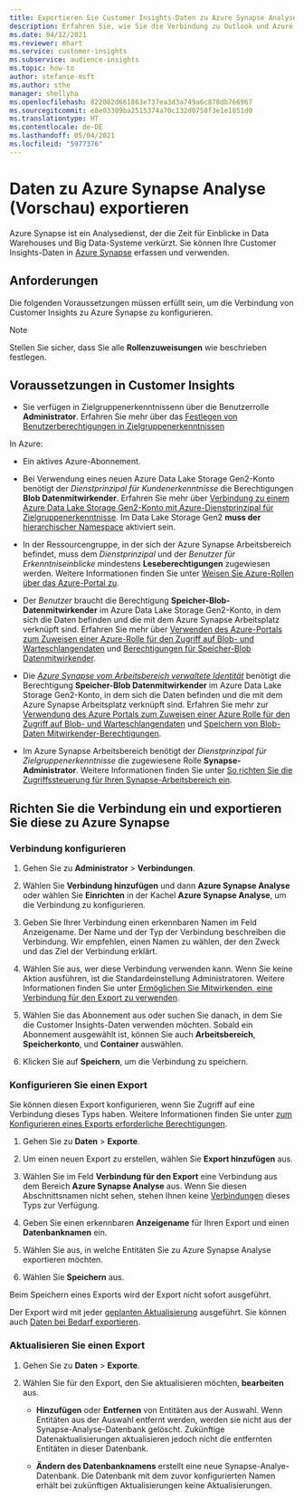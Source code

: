 ```yaml
---
title: Exportieren Sie Customer Insights-Daten zu Azure Synapse Analyse
description: Erfahren Sie, wie Sie die Verbindung zu Outlook und Azure Synapse Analyse konfigurieren.
ms.date: 04/12/2021
ms.reviewer: mhart
ms.service: customer-insights
ms.subservice: audience-insights
ms.topic: how-to
author: stefanie-msft
ms.author: sthe
manager: shellyha
ms.openlocfilehash: 822082d661863e737ea3d3a749a6c878db766967
ms.sourcegitcommit: e8e03309ba2515374a70c132d0758f3e1e1851d0
ms.translationtype: HT
ms.contentlocale: de-DE
ms.lasthandoff: 05/04/2021
ms.locfileid: "5977376"
---
```

# <a name="export-data-to-azure-synapse-analytics-preview"></a>Daten zu Azure Synapse Analyse (Vorschau) exportieren

Azure Synapse ist ein Analysedienst, der die Zeit für Einblicke in Data Warehouses und Big Data-Systeme verkürzt. Sie können Ihre Customer Insights-Daten in [Azure Synapse](/azure/synapse-analytics/overview-what-is) erfassen und verwenden.

## <a name="prerequisites"></a>Anforderungen

Die folgenden Voraussetzungen müssen erfüllt sein, um die Verbindung von Customer Insights zu Azure Synapse zu konfigurieren.

> [!NOTE]
> Stellen Sie sicher, dass Sie alle **Rollenzuweisungen** wie beschrieben festlegen.  

## <a name="prerequisites-in-customer-insights"></a>Voraussetzungen in Customer Insights

* Sie verfügen in Zielgruppenerkenntnissenn über die Benutzerrolle **Administrator**. Erfahren Sie mehr über das [Festlegen von Benutzerberechtigungen in Zielgruppenerkenntnissen](permissions.md#assign-roles-and-permissions)

In Azure: 

- Ein aktives Azure-Abonnement.

- Bei Verwendung eines neuen Azure Data Lake Storage Gen2-Konto benötigt der *Dienstprinzipal für Kundenerkenntnisse* die Berechtigungen **Blob Datenmitwirkender**. Erfahren Sie mehr über [Verbindung zu einem Azure Data Lake Storage Gen2-Konto mit Azure-Dienstprinzipal für Zielgruppenerkenntnisse](connect-service-principal.md). Im Data Lake Storage Gen2 **muss der** [hierarchischer Namespace](/azure/storage/blobs/data-lake-storage-namespace) aktiviert sein.

- In der Ressourcengruppe, in der sich der Azure Synapse Arbeitsbereich befindet, muss dem *Dienstprinzipal* und der *Benutzer für Erkenntniseinblicke* mindestens **Leseberechtigungen** zugewiesen werden. Weitere Informationen finden Sie unter [Weisen Sie Azure-Rollen über das Azure-Portal zu](/azure/role-based-access-control/role-assignments-portal).

- Der *Benutzer* braucht die Berechtigung **Speicher-Blob-Datenmitwirkender** im Azure Data Lake Storage Gen2-Konto, in dem sich die Daten befinden und die mit dem Azure Synapse Arbeitsplatz verknüpft sind. Erfahren Sie mehr über [Verwenden des Azure-Portals zum Zuweisen einer Azure-Rolle für den Zugriff auf Blob- und Warteschlangendaten](/azure/storage/common/storage-auth-aad-rbac-portal) und [Berechtigungen für Speicher-Blob Datenmitwirkender](/azure/role-based-access-control/built-in-roles#storage-blob-data-contributor).

- Die *[Azure Synapse vom Arbeitsbereich verwaltete Identität](/azure/synapse-analytics/security/synapse-workspace-managed-identity)* benötigt die Berechtigung **Speicher-Blob Datenmitwirkender** im Azure Data Lake Storage Gen2-Konto, in dem sich die Daten befinden und die mit dem Azure Synapse Arbeitsplatz verknüpft sind. Erfahren Sie mehr zur [Verwendung des Azure Portals zum Zuweisen einer Azure Rolle für den Zugriff auf Blob- und Warteschlangendaten](/azure/storage/common/storage-auth-aad-rbac-portal) und [Speichern von Blob-Daten Mitwirkender-Berechtigungen](/azure/role-based-access-control/built-in-roles#storage-blob-data-contributor).

- Im Azure Synapse Arbeitsbereich benötigt der *Dienstprinzipal für Zielgruppenerkenntnisse* die zugewiesene Rolle **Synapse-Administrator**. Weitere Informationen finden Sie unter [So richten Sie die Zugriffssteuerung für Ihren Synapse-Arbeitsbereich ein](/azure/synapse-analytics/security/how-to-set-up-access-control).

## <a name="set-up-the-connection-and-export-to-azure-synapse"></a>Richten Sie die Verbindung ein und exportieren Sie diese zu Azure Synapse

### <a name="configure-a-connection"></a>Verbindung konfigurieren

1. Gehen Sie zu **Administrator** > **Verbindungen**.

1. Wählen Sie **Verbindung hinzufügen** und dann **Azure Synapse Analyse** oder wählen Sie **Einrichten** in der Kachel **Azure Synapse Analyse**, um die Verbindung zu konfigurieren.

1. Geben Sie Ihrer Verbindung einen erkennbaren Namen im Feld Anzeigename. Der Name und der Typ der Verbindung beschreiben die Verbindung. Wir empfehlen, einen Namen zu wählen, der den Zweck und das Ziel der Verbindung erklärt.

1. Wählen Sie aus, wer diese Verbindung verwenden kann. Wenn Sie keine Aktion ausführen, ist die Standardeinstellung Administratoren. Weitere Informationen finden Sie unter [Ermöglichen Sie Mitwirkenden, eine Verbindung für den Export zu verwenden](connections.md#allow-contributors-to-use-a-connection-for-exports).

1. Wählen Sie das Abonnement aus oder suchen Sie danach, in dem Sie die Customer Insights-Daten verwenden möchten. Sobald ein Abonnement ausgewählt ist, können Sie auch **Arbeitsbereich**, **Speicherkonto**, und **Container** auswählen.

1. Klicken Sie auf **Speichern**, um die Verbindung zu speichern.

### <a name="configure-an-export"></a>Konfigurieren Sie einen Export

Sie können diesen Export konfigurieren, wenn Sie Zugriff auf eine Verbindung dieses Typs haben. Weitere Informationen finden Sie unter [zum Konfigurieren eines Exports erforderliche Berechtigungen](export-destinations.md#set-up-a-new-export).

1. Gehen Sie zu **Daten** > **Exporte**.

1. Um einen neuen Export zu erstellen, wählen Sie **Export hinzufügen** aus.

1. Wählen Sie im Feld **Verbindung für den Export** eine Verbindung aus dem Bereich **Azure Synapse Analyse** aus. Wenn Sie diesen Abschnittsnamen nicht sehen, stehen Ihnen keine [Verbindungen](connections.md) dieses Typs zur Verfügung.

1. Geben Sie einen erkennbaren **Anzeigename** für Ihren Export und einen **Datenbanknamen** ein.

1. Wählen Sie aus, in welche Entitäten Sie zu Azure Synapse Analyse exportieren möchten.

1. Wählen Sie **Speichern** aus.

Beim Speichern eines Exports wird der Export nicht sofort ausgeführt.

Der Export wird mit jeder [geplanten Aktualisierung](system.md#schedule-tab) ausgeführt. Sie können auch [Daten bei Bedarf exportieren](export-destinations.md#run-exports-on-demand).

### <a name="update-an-export"></a>Aktualisieren Sie einen Export

1. Gehen Sie zu **Daten** > **Exporte**.

1. Wählen Sie für den Export, den Sie aktualisieren möchten, **bearbeiten** aus.

   - **Hinzufügen** oder **Entfernen** von Entitäten aus der Auswahl. Wenn Entitäten aus der Auswahl entfernt werden, werden sie nicht aus der Synapse-Analyse-Datenbank gelöscht. Zukünftige Datenaktualisierungen aktualisieren jedoch nicht die entfernten Entitäten in dieser Datenbank.

   - **Ändern des Datenbanknamens** erstellt eine neue Synapse-Analye-Datenbank. Die Datenbank mit dem zuvor konfigurierten Namen erhält bei zukünftigen Aktualisierungen keine Aktualisierungen.
